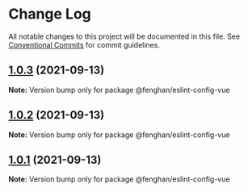 # Change Log

All notable changes to this project will be documented in this file.
See [Conventional Commits](https://conventionalcommits.org) for commit guidelines.

## [1.0.3](https://github.com/fenghan34/configurations/compare/v1.0.2...v1.0.3) (2021-09-13)

**Note:** Version bump only for package @fenghan/eslint-config-vue

## [1.0.2](https://github.com/fenghan34/configurations/compare/v1.0.1...v1.0.2) (2021-09-13)

**Note:** Version bump only for package @fenghan/eslint-config-vue

## [1.0.1](https://github.com/fenghan34/configurations/compare/v1.0.0...v1.0.1) (2021-09-13)

**Note:** Version bump only for package @fenghan/eslint-config-vue
